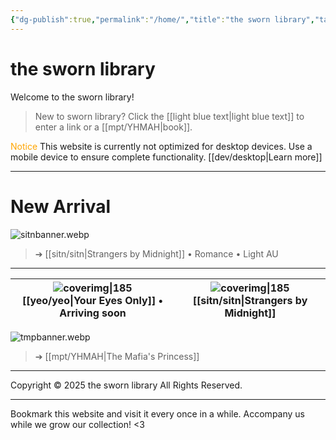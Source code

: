 ```yaml
---
{"dg-publish":true,"permalink":"/home/","title":"the sworn library","tags":["gardenEntry"]}
---
```


# the sworn library
Welcome to the sworn library!

> New to sworn library?
Click the [[light blue text\|light blue text]] to enter a link or a [[mpt/YHMAH\|book]].

<span style="color:#FFA500">Notice</span>
This website is currently not optimized for desktop devices. Use a mobile device to ensure complete functionality. [[dev/desktop\|Learn more]]

***

# New Arrival
![sitnbanner.webp](/img/user/sitn/sitnbanner.webp)
> ➔ [[sitn/sitn\|Strangers by Midnight]] • Romance • Light AU


***

| ![coverimg\|185](/img/user/yeo/yeostorage/yeocover.webp) <br> [[yeo/yeo\|Your Eyes Only]] • Arriving soon | ![coverimg\|185](/img/user/sitn/sitncover.webp) <br> [[sitn/sitn\|Strangers by Midnight]] |
| ---------------------------------------------------------------------------- | --------------------------------------------------------------------- |


![tmpbanner.webp](/img/user/b%20storage/a%20storage/tmpbanner.webp)
>  ➔ [[mpt/YHMAH\|The Mafia's Princess]] 

---
Copyright © 2025 the sworn library
All Rights Reserved.

***

Bookmark this website and visit it every once in a while. Accompany us while we grow our collection! <3

